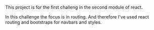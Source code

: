 This project is for the first challeng in the second module of react.

In this challenge the focus is in routing.
And therefore I've used react routing and bootstraps for navbars and styles.
